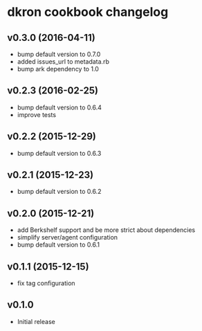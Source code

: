 # dkron cookbook changelog

## v0.3.0 (2016-04-11)
  * bump default version to 0.7.0
  * added issues_url to metadata.rb
  * bump ark dependency to 1.0

## v0.2.3 (2016-02-25)
  * bump default version to 0.6.4
  * improve tests

## v0.2.2 (2015-12-29)
  * bump default version to 0.6.3

## v0.2.1 (2015-12-23)
  * bump default version to 0.6.2

## v0.2.0 (2015-12-21)
  * add Berkshelf support and be more strict about dependencies
  * simplify server/agent configuration
  * bump default version to 0.6.1
 
## v0.1.1 (2015-12-15)
  * fix tag configuration
  
## v0.1.0
  * Initial release